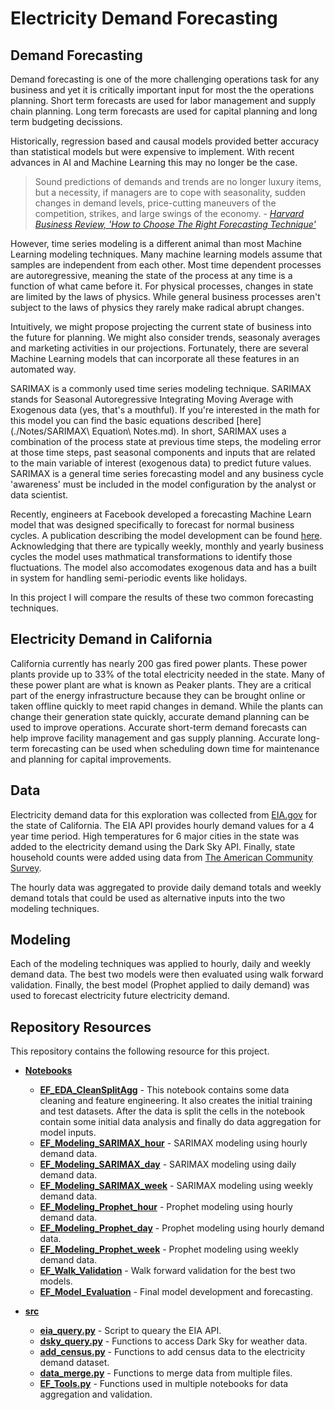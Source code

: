 # Electricity Demand Forecasting

## Demand Forecasting

Demand forecasting is one of the more challenging operations task for any business and yet it is critically important input for most the the operations planning.  Short term forecasts are used for labor management and supply chain planning.  Long term forecasts are used for capital planning and long term budgeting decissions.

Historically, regression based and causal models provided better accuracy than statistical models but were expensive to implement.  With recent advances in AI and Machine Learning this may no longer be the case.

>Sound predictions of demands and trends are no longer luxury items, but a necessity, if managers are to cope with seasonality, sudden changes in demand levels, price-cutting maneuvers of the competition, strikes, and large swings of the economy. - *[Harvard Business Review, 'How to Choose The Right Forecasting Technique'](https://hbr.org/1971/07/how-to-choose-the-right-forecasting-technique)*

However, time series modeling is a different animal than most Machine Learning modeling techniques.  Many machine learning models assume that samples are independent from each other.  Most time dependent processes are autoregressive, meaning the state of the process at any time is a function of what came before it.  For physical processes, changes in state are limited by the laws of physics.  While general business processes aren't subject to the laws of physics they rarely make radical abrupt changes.

Intuitively, we might propose projecting the current state of business into the future for planning.  We might also consider trends, seasonaly averages and marketing activities in our projections.  Fortunately, there are several Machine Learning models that can incorporate all these features in an automated way.

SARIMAX is a commonly used time series modeling technique.  SARIMAX stands for Seasonal Autoregressive Integrating Moving Average with Exogenous data (yes, that's a mouthful).  If you're interested in the math for this model you can find the basic equations described [here](./Notes/SARIMAX\ Equation\ Notes.md).  In short, SARIMAX uses a combination of the process state at previous time steps, the modeling error at those time steps, past seasonal components and inputs that are related to the main variable of interest (exogenous data) to predict future values.  SARIMAX is a general time series forecasting model and any business cycle 'awareness' must be included in the model configuration by the analyst or data scientist.

Recently, engineers at Facebook developed a forecasting Machine Learn model that was designed specifically to forecast for normal business cycles.  A publication describing the model development can be found [here](
https://peerj.com/preprints/3190/).  Acknowledging that there are typically weekly, monthly and yearly business cycles the model uses mathmatical transformations to identify those fluctuations.  The model also accomodates exogenous data and has a built in system for handling semi-periodic events like holidays.

In this project I will compare the results of these two common forecasting techniques.

## Electricity Demand in California

California currently has nearly 200 gas fired power plants.  These power plants provide up to 33% of the total electricity needed in the state.  Many of these power plant are what is known as Peaker plants.  They are a critical part of the energy infrastructure because they can be brought online or taken offline quickly to meet rapid changes in demand.  While the plants can change their generation state quickly, accurate demand planning can be used to improve operations.  Accurate short-term demand forecasts can help improve facility management and gas supply planning.  Accurate long-term forecasting can be used when scheduling down time for maintenance and planning for capital improvements.


## Data

Electricity demand data for this exploration was collected from [EIA.gov](https://www.eia.gov/) for the state of California.  The EIA API provides hourly demand values for a 4 year time period.  High temperatures for 6 major cities in the state was added to the electricity demand using the Dark Sky API.  Finally, state household counts were added using data from [The 
American Community Survey](https://www.census.gov/programs-surveys/acs).

The hourly data was aggregated to provide daily demand totals and weekly demand totals that could be used as alternative inputs into the two modeling techniques.

## Modeling

Each of the modeling techniques was applied to hourly, daily and weekly demand data.  The best two models were then evaluated using walk forward validation.  Finally, the best model (Prophet applied to daily demand) was used to forecast electricity future electricity demand.

## Repository Resources
This repository contains the following resource for this project.

- **[Notebooks](./Notebooks)**
    - **[EF_EDA_CleanSplitAgg](Notebooks/EF_EDA_CleanSplitAgg.ipynb)** - This notebook contains some data cleaning and feature engineering.  It also creates the initial training and test datasets.  After the data is split the cells in the notebook contain some initial data analysis and finally do data aggregation for model inputs.
    - **[EF_Modeling_SARIMAX_hour](./Notebooks/EF_Modeling_SARIMAX_hour.ipynb)** - SARIMAX modeling using hourly demand data.
    - **[EF_Modeling_SARIMAX_day](./Notebooks/EF_Modeling_SARIMAX_day.ipynb)** - SARIMAX modeling using daily demand data.
    - **[EF_Modeling_SARIMAX_week](./Notebooks/EF_Modeling_SARIMAX_week.ipynb)** - SARIMAX modeling using weekly demand data.
    - **[EF_Modeling_Prophet_hour](./Notebooks/EF_Modeling_Prophet_hour.ipynb)** - Prophet modeling using hourly demand data.
    - **[EF_Modeling_Prophet_day](./Notebooks/EF_Modeling_Prophet_day.ipynb)** - Prophet modeling using hourly demand data.
    - **[EF_Modeling_Prophet_week](./Notebooks/EF_Modeling_Prophet_week.ipynb)** - Prophet modeling using weekly demand data.
    - **[EF_Walk_Validation](./Notebooks/EF_Walk_Validation.ipynb)** - Walk forward validation for the best two models.
    - **[EF_Model_Evaluation](./Notebooks/EF_Model_Evaluation.ipynb)** - Final model development and forecasting.
    
- **[src](./src)**
    - **[eia_query.py](./src/eia_query.py)** - Script to queary the EIA API.
    - **[dsky_query.py](./src/dsky_query.py)** - Functions to access Dark Sky for weather data.
    - **[add_census.py](./src/add_census.py)** - Functions to add census data to the electricity demand dataset.
    - **[data_merge.py](./src/data_merge.py)** - Functions to merge data from multiple files.
    - **[EF_Tools.py](./src/EF_Tools.py)** - Functions used in multiple notebooks for data aggregation and validation.


